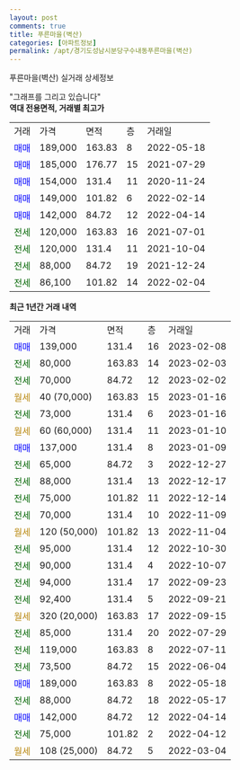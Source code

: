 ```yaml
---
layout: post
comments: true
title: 푸른마을(벽산)
categories: [아파트정보]
permalink: /apt/경기도성남시분당구수내동푸른마을(벽산)
---
```


푸른마을(벽산) 실거래 상세정보

<script type="text/javascript">
  google.charts.load('current', {'packages':['line', 'corechart']});
  google.charts.setOnLoadCallback(drawChart);

  function drawChart() {
    var data = new google.visualization.DataTable();
    data.addColumn('date', '거래일');
    data.addColumn('number', "매매");
    data.addColumn('number', "전세");
    data.addColumn('number', "전매");

    data.addRows([[new Date(Date.parse("2023-02-08")), 139000, null, null], [new Date(Date.parse("2023-02-03")), null, 80000, null], [new Date(Date.parse("2023-02-02")), null, 70000, null], [new Date(Date.parse("2023-01-16")), null, null, null], [new Date(Date.parse("2023-01-16")), null, 73000, null], [new Date(Date.parse("2023-01-10")), null, null, null], [new Date(Date.parse("2023-01-09")), 137000, null, null], [new Date(Date.parse("2022-12-27")), null, 65000, null], [new Date(Date.parse("2022-12-17")), null, 88000, null], [new Date(Date.parse("2022-12-14")), null, 75000, null], [new Date(Date.parse("2022-11-09")), null, 70000, null], [new Date(Date.parse("2022-11-04")), null, null, null], [new Date(Date.parse("2022-10-30")), null, 95000, null], [new Date(Date.parse("2022-10-07")), null, 90000, null], [new Date(Date.parse("2022-09-23")), null, 94000, null], [new Date(Date.parse("2022-09-21")), null, 92400, null], [new Date(Date.parse("2022-09-15")), null, null, null], [new Date(Date.parse("2022-07-29")), null, 85000, null], [new Date(Date.parse("2022-07-11")), null, 119000, null], [new Date(Date.parse("2022-06-04")), null, 73500, null], [new Date(Date.parse("2022-05-18")), 189000, null, null], [new Date(Date.parse("2022-05-17")), null, 88000, null], [new Date(Date.parse("2022-04-14")), 142000, null, null], [new Date(Date.parse("2022-04-12")), null, 75000, null], [new Date(Date.parse("2022-03-04")), null, null, null]]);

    var options = {
      hAxis: {
        format: 'yyyy/MM/dd'
      },    
      lineWidth: 0,
      pointsVisible: true,    
      title: '최근 1년간 유형별 실거래가 분포',
      legend: { position: 'bottom' }
    };

    var formatter = new google.visualization.NumberFormat({pattern:'###,###'} );
    formatter.format(data, 1);
    formatter.format(data, 2);
    
    setTimeout(function() {
        var chart = new google.visualization.LineChart(document.getElementById('columnchart_material'));
        chart.draw(data, (options));
        document.getElementById('loading').style.display = 'none';
    }, 200);
  }
</script>


<div id="loading" style="z-index:20; display: block; margin-left: 0px">"그래프를 그리고 있습니다"</div>
<div id="columnchart_material" style="width: 95%; margin-left: 0px; display: block"></div>
<!-- contents start -->
<b>역대 전용면적, 거래별 최고가</b>
<table class="sortable">
    <tr>
      <td>거래</td>
      <td>가격</td>
      <td>면적</td>
      <td>층</td>
      <td>거래일</td>
    </tr>
        <tr>
          <td><a style="color: blue">매매</a></td>
          <td>189,000</td>
          <td>163.83</td>
          <td>8</td>
          <td>2022-05-18</td>
        </tr>            <tr>
          <td><a style="color: blue">매매</a></td>
          <td>185,000</td>
          <td>176.77</td>
          <td>15</td>
          <td>2021-07-29</td>
        </tr>            <tr>
          <td><a style="color: blue">매매</a></td>
          <td>154,000</td>
          <td>131.4</td>
          <td>11</td>
          <td>2020-11-24</td>
        </tr>            <tr>
          <td><a style="color: blue">매매</a></td>
          <td>149,000</td>
          <td>101.82</td>
          <td>6</td>
          <td>2022-02-14</td>
        </tr>            <tr>
          <td><a style="color: blue">매매</a></td>
          <td>142,000</td>
          <td>84.72</td>
          <td>12</td>
          <td>2022-04-14</td>
        </tr>        
        <tr>
              <td><a style="color: darkgreen">전세</a></td>
              <td>120,000</td>
              <td>163.83</td>
              <td>16</td>
              <td>2021-07-01</td>
            </tr>            <tr>
              <td><a style="color: darkgreen">전세</a></td>
              <td>120,000</td>
              <td>131.4</td>
              <td>11</td>
              <td>2021-10-04</td>
            </tr>            <tr>
              <td><a style="color: darkgreen">전세</a></td>
              <td>88,000</td>
              <td>84.72</td>
              <td>19</td>
              <td>2021-12-24</td>
            </tr>            <tr>
              <td><a style="color: darkgreen">전세</a></td>
              <td>86,100</td>
              <td>101.82</td>
              <td>14</td>
              <td>2022-02-04</td>
            </tr>        
    
</table>

<b>최근 1년간 거래 내역</b>

<table class="sortable">
    <tr>
      <td>거래</td>
      <td>가격</td>
      <td>면적</td>
      <td>층</td>
      <td>거래일</td>
    </tr>
    <tr>
      <td><a style="color: blue">매매</a></td>
      <td>139,000</td>
      <td>131.4</td>
      <td>16</td>
      <td>2023-02-08</td>
    </tr>          <tr>
      <td><a style="color: darkgreen">전세</a></td>
      <td>80,000</td>
      <td>163.83</td>
      <td>14</td>
      <td>2023-02-03</td>
    </tr>          <tr>
      <td><a style="color: darkgreen">전세</a></td>
      <td>70,000</td>
      <td>84.72</td>
      <td>12</td>
      <td>2023-02-02</td>
    </tr>          <tr>
      <td><a style="color: darkgoldenrod">월세</a></td>
      <td>40 (70,000)</td>
      <td>163.83</td>
      <td>15</td>
      <td>2023-01-16</td>
    </tr>          <tr>
      <td><a style="color: darkgreen">전세</a></td>
      <td>73,000</td>
      <td>131.4</td>
      <td>6</td>
      <td>2023-01-16</td>
    </tr>          <tr>
      <td><a style="color: darkgoldenrod">월세</a></td>
      <td>60 (60,000)</td>
      <td>131.4</td>
      <td>11</td>
      <td>2023-01-10</td>
    </tr>          <tr>
      <td><a style="color: blue">매매</a></td>
      <td>137,000</td>
      <td>131.4</td>
      <td>8</td>
      <td>2023-01-09</td>
    </tr>          <tr>
      <td><a style="color: darkgreen">전세</a></td>
      <td>65,000</td>
      <td>84.72</td>
      <td>3</td>
      <td>2022-12-27</td>
    </tr>          <tr>
      <td><a style="color: darkgreen">전세</a></td>
      <td>88,000</td>
      <td>131.4</td>
      <td>13</td>
      <td>2022-12-17</td>
    </tr>          <tr>
      <td><a style="color: darkgreen">전세</a></td>
      <td>75,000</td>
      <td>101.82</td>
      <td>11</td>
      <td>2022-12-14</td>
    </tr>          <tr>
      <td><a style="color: darkgreen">전세</a></td>
      <td>70,000</td>
      <td>131.4</td>
      <td>10</td>
      <td>2022-11-09</td>
    </tr>          <tr>
      <td><a style="color: darkgoldenrod">월세</a></td>
      <td>120 (50,000)</td>
      <td>101.82</td>
      <td>13</td>
      <td>2022-11-04</td>
    </tr>          <tr>
      <td><a style="color: darkgreen">전세</a></td>
      <td>95,000</td>
      <td>131.4</td>
      <td>12</td>
      <td>2022-10-30</td>
    </tr>          <tr>
      <td><a style="color: darkgreen">전세</a></td>
      <td>90,000</td>
      <td>131.4</td>
      <td>4</td>
      <td>2022-10-07</td>
    </tr>          <tr>
      <td><a style="color: darkgreen">전세</a></td>
      <td>94,000</td>
      <td>131.4</td>
      <td>17</td>
      <td>2022-09-23</td>
    </tr>          <tr>
      <td><a style="color: darkgreen">전세</a></td>
      <td>92,400</td>
      <td>131.4</td>
      <td>5</td>
      <td>2022-09-21</td>
    </tr>          <tr>
      <td><a style="color: darkgoldenrod">월세</a></td>
      <td>320 (20,000)</td>
      <td>163.83</td>
      <td>17</td>
      <td>2022-09-15</td>
    </tr>          <tr>
      <td><a style="color: darkgreen">전세</a></td>
      <td>85,000</td>
      <td>131.4</td>
      <td>20</td>
      <td>2022-07-29</td>
    </tr>          <tr>
      <td><a style="color: darkgreen">전세</a></td>
      <td>119,000</td>
      <td>163.83</td>
      <td>8</td>
      <td>2022-07-11</td>
    </tr>          <tr>
      <td><a style="color: darkgreen">전세</a></td>
      <td>73,500</td>
      <td>84.72</td>
      <td>15</td>
      <td>2022-06-04</td>
    </tr>          <tr>
      <td><a style="color: blue">매매</a></td>
      <td>189,000</td>
      <td>163.83</td>
      <td>8</td>
      <td>2022-05-18</td>
    </tr>          <tr>
      <td><a style="color: darkgreen">전세</a></td>
      <td>88,000</td>
      <td>84.72</td>
      <td>18</td>
      <td>2022-05-17</td>
    </tr>          <tr>
      <td><a style="color: blue">매매</a></td>
      <td>142,000</td>
      <td>84.72</td>
      <td>12</td>
      <td>2022-04-14</td>
    </tr>          <tr>
      <td><a style="color: darkgreen">전세</a></td>
      <td>75,000</td>
      <td>101.82</td>
      <td>2</td>
      <td>2022-04-12</td>
    </tr>          <tr>
      <td><a style="color: darkgoldenrod">월세</a></td>
      <td>108 (25,000)</td>
      <td>84.72</td>
      <td>5</td>
      <td>2022-03-04</td>
    </tr>      </table>
<!-- contents end -->    

